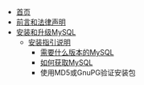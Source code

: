 <!-- docs/_sidebar.md -->
* [首页](/)
* [前言和法律声明](docs/前言和法律声明.md)
* [安装和升级MySQL](docs/ch2/2_安装和升级MySQL.md)
  * [安装指引说明](docs/ch2/2.1_安装指引说明.md)
    * [需要什么版本的MySQL](docs/ch2/2.1.1_需要什么版本的MySQL.md)
    * [如何获取MySQL](docs/ch2/2.1.2_如何获取MySQL.md)
    * 使用MD5或GnuPG验证安装包